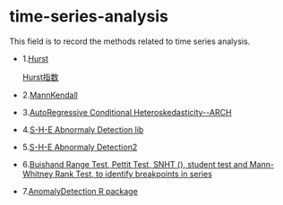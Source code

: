 # time-series-analysis
This field is to record the methods related to time series analysis.

* 1.[Hurst](https://github.com/Mottl/hurst)

     [Hurst指数](https://zh.wikipedia.org/wiki/%E8%B5%AB%E6%96%AF%E7%89%B9%E6%8C%87%E6%95%B0)
    
* 2.[MannKendall](https://github.com/mmhs013/pyManendall)

* 3.[AutoRegressive Conditional Heteroskedasticity--ARCH](https://github.com/bashtage/arch)

* 4.[S-H-E Abnormaly Detection lib](https://pypi.org/project/pyculiar/)

* 5.[S-H-E Abnormaly Detection2](https://github.com/wdm0006/pyculiarity)

* 6.[Buishand Range Test, Pettit Test, SNHT (), student test and Mann-Whitney Rank Test, to identify breakpoints in series](https://github.com/santiagoh719/BreakPoints)
* 7.[AnomalyDetection R package](https://github.com/twitter/AnomalyDetection)
